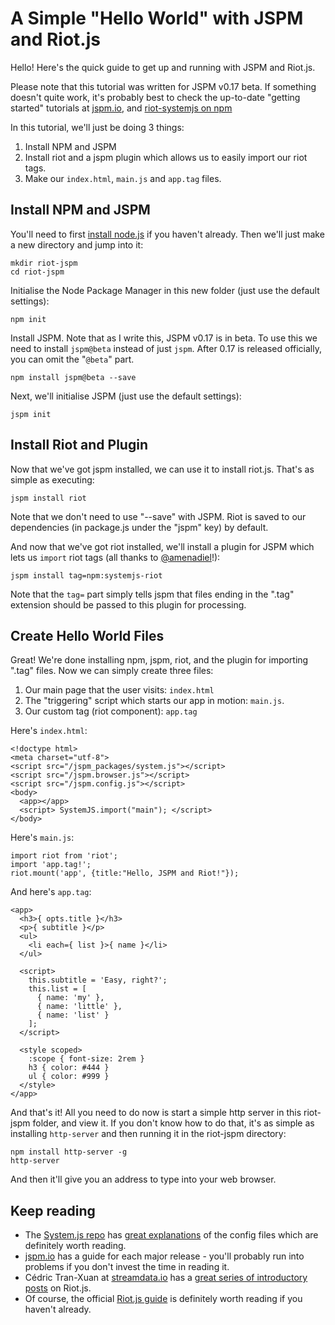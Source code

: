# A Simple "Hello World" with JSPM and Riot.js

Hello! Here's the quick guide to get up and running with JSPM and Riot.js.

Please note that this tutorial was written for JSPM v0.17 beta. If something doesn't quite work, it's probably best to check the up-to-date "getting started" tutorials at [jspm.io](http://jspm.io/), and [riot-systemjs on npm](https://www.npmjs.com/package/systemjs-riot)

In this tutorial, we'll just be doing 3 things:

1. Install NPM and JSPM
2. Install riot and a jspm plugin which allows us to easily import our riot tags.
3. Make our `index.html`, `main.js` and `app.tag` files.

## Install NPM and JSPM
You'll need to first [install node.js](https://nodejs.org) if you haven't already. Then we'll just make a new directory and jump into it:
```
mkdir riot-jspm
cd riot-jspm
```

Initialise the Node Package Manager in this new folder (just use the default settings):
```
npm init
```

Install JSPM. Note that as I write this, JSPM v0.17 is in beta. To use this we need to install `jspm@beta` instead of just `jspm`. After 0.17 is released officially, you can omit the "`@beta`" part.
```
npm install jspm@beta --save
```

Next, we'll initialise JSPM (just use the default settings):
```
jspm init
```

## Install Riot and Plugin
Now that we've got jspm installed, we can use it to install riot.js. That's as simple as executing:
```
jspm install riot
```
Note that we don't need to use "--save" with JSPM. Riot is saved to our dependencies (in package.js under the "jspm" key) by default.

And now that we've got riot installed, we'll install a plugin for JSPM which lets us `import` riot tags (all thanks to [@amenadiel](https://github.com/amenadiel)!):
```
jspm install tag=npm:systemjs-riot
```
Note that the `tag=` part simply tells jspm that files ending in the ".tag" extension should be passed to this plugin for processing.

## Create Hello World Files
Great! We're done installing npm, jspm, riot, and the plugin for importing ".tag" files. Now we can simply create three files:

1. Our main page that the user visits: `index.html`
2. The "triggering" script which starts our app in motion: `main.js`.
3. Our custom tag (riot component): `app.tag`

Here's `index.html`:
```
<!doctype html>
<meta charset="utf-8">
<script src="/jspm_packages/system.js"></script>
<script src="/jspm.browser.js"></script>
<script src="/jspm.config.js"></script>
<body>
  <app></app>
  <script> SystemJS.import("main"); </script>
</body>
```

Here's `main.js`:
```
import riot from 'riot';
import 'app.tag!';
riot.mount('app', {title:"Hello, JSPM and Riot!"});
```

And here's `app.tag`:
```
<app>
  <h3>{ opts.title }</h3>
  <p>{ subtitle }</p>
  <ul>
    <li each={ list }>{ name }</li>
  </ul>

  <script>
    this.subtitle = 'Easy, right?';
    this.list = [
      { name: 'my' },
      { name: 'little' },
      { name: 'list' }
    ];
  </script>

  <style scoped>
    :scope { font-size: 2rem }
    h3 { color: #444 }
    ul { color: #999 }
  </style>
</app>
```

And that's it! All you need to do now is start a simple http server in this riot-jspm folder, and view it. If you don't know how to do that, it's as simple as installing `http-server` and then running it in the riot-jspm directory:
```
npm install http-server -g
http-server
```
And then it'll give you an address to type into your web browser.

## Keep reading

 - The [System.js repo](https://github.com/systemjs/systemjs) has [great explanations](https://github.com/systemjs/systemjs/tree/master/docs) of the config files which are definitely worth reading.
 - [jspm.io](http://jspm.io) has a guide for each major release - you'll probably run into problems if you don't invest the time in reading it.
 - Cédric Tran-Xuan at [streamdata.io](http://streamdata.io) has a [great series of introductory posts](http://streamdata.io/blog/exploring-riot-js-part1/) on Riot.js.
 - Of course, the official [Riot.js guide](http://riotjs.com/guide/) is definitely worth reading if you haven't already.
